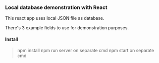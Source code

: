 ### Local database demonstration with React

This react app uses local JSON file as database.  

There's 3 example fields to use for demonstration purposes.  

#### Install
>npm install
>npm run server on separate cmd
>npm start on separate cmd
